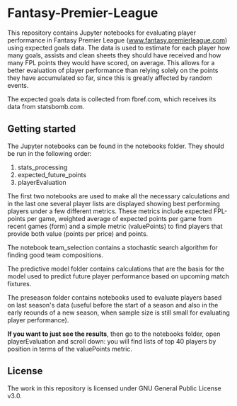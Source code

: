 # Fantasy-Premier-League

This repository contains Jupyter notebooks for evaluating player performance in Fantasy Premier League (www.fantasy.premierleague.com) using expected goals data. The data is used to estimate for each player how many goals, assists and clean sheets they should have received and how many FPL points they would have scored, on average. This allows for a better evaluation of player performance than relying solely on the points they have accumulated so far, since this is greatly affected by random events.

The expected goals data is collected from fbref.com, which receives its data from statsbomb.com.

## Getting started

The Jupyter notebooks can be found in the notebooks folder. They should be run in the following order: 

1. stats_processing
2. expected_future_points
3. playerEvaluation

The first two notebooks are used to make all the necessary calculations and in the last one several player lists are displayed showing best performing players under a few different metrics. These metrics include expected FPL-points per game, weighted average of expected points per game from recent games (form) and a simple metric (valuePoints) to find players that provide both value (points per price) and points.  

The notebook team_selection contains a stochastic search algorithm for finding good team compositions.  

The predictive model folder contains calculations that are the basis for the model used to predict future player performance based on upcoming match fixtures.

The preseason folder contains notebooks used to evaluate players based on last season's data (useful before the start of a season and also in the early reounds of a new season, when sample size is still small for evaluating player performance).

**If you want to just see the results**, then go to the notebooks folder, open playerEvaluation and scroll down: you will find lists of top 40 players by position in terms of the valuePoints metric.

## License

The work in this repository is licensed under GNU General Public License v3.0.
